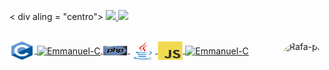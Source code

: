 < div aling = "centro">
  <a href="https://github.com/rafaballerini">
  <img height="180em" src="https://github-readme-stats.vercel.app/api?username=rafaballerini&show_icons=true&theme=dracula&include_all_commits=true&count_private=true"/>
  <img height="180em" src="https://github-readme-stats.vercel.app/api/top-langs/?username=rafaballerini&layout=compact&langs_count=7&theme=dracula"/>
</div>
<div style="display: inline_block"><br>
  <img align="center" alt="Emmanuel-C" height="30" width="40" src="https://raw.githubusercontent.com/devicons/devicon/master/icons/C/C-original.svg">
   <img align="center" alt="Emmanuel-C" height="30" width="40" src="https://raw.githubusercontent.com/devicons/devicon/master/icons/C++/C++-original.svg">
  <img align="center" alt="Emmanuel-C" height="30" width="40" src="https://raw.githubusercontent.com/devicons/devicon/master/icons/PHP/PHP-original.svg">
   <img align="center" alt="Emmanuel-C" height="30" width="40" src="https://raw.githubusercontent.com/devicons/devicon/master/icons/JAVA/JAVA-original.svg">
  <img align="center" alt="Emmanuel-C" height="30" width="40" src="https://raw.githubusercontent.com/devicons/devicon/master/icons/Javascript/Javascript-original.svg">
   <img align="center" alt="Emmanuel-C" height="30" width="40" src="https://raw.githubusercontent.com/devicons/devicon/master/icons/goolang/goolang-original.svg">
  <img align="right" alt="Rafa-pic" height="150" style="border-radius:50px;" src="https://media.discordapp.net/attachments/639956127056134178/890373478988013628/Publicacoes_Instagram_1_1.png?width=676&height=676">
</div>
